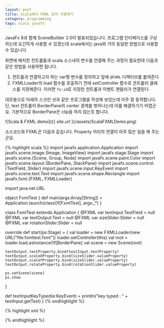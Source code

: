 ```yaml
---
layout: post
title: Scala에서 FXML 읽어 사용하기
category: programming
tags: scala javafx
---
```


JavaFx 8과 함께 SceneBuilder 2.0이 발표되었습니다. 프로그램 인터페이스를 구상하는데 요긴하게 사용할 수 있겠는데 scala에서는 java와 거의 동일한 방법으로 사용할 수 있습니다.

화면에 배치한 컨트롤들과 scala 소스내의 변수를 연결해 주는 과정이 필요한데 다음과 같은 방법을 사용하면 됩니다.

1. 컨트롤과 연결하고자 하는 var형 변수를 정의하고 앞에 `@FXML` 디렉티브를 붙여준다
2. FXMLLoader의 load 함수를 호출하기 전에 setController 함수로 콘트롤러 클래스를 지정해준다. 이러면 `fx:id`로 지정한 컨트롤과 이벤트 핸들러가 연결된다.

데모용으로 아래의 스크린 샷과 같은 프로그램을 작성해 보았는데 아주 잘 동작합니다. 단, text 컨트롤이 BorderPane의 center 경계를 벗어나는데 이를 해결하기가 어렵군요. 기본적으로 BorderPane은 clip을 하지 않는듯 합니다.

![Scala & FXML demo]({{ site.url }}/assets/ScalaFXMLDemo.png)

소스코드와 FXML은 다음과 같습니다. Property 끼리의 연결이 아주 많은 일을 해 주는군요.

{% highlight scala %}
import javafx.application.Application
import javafx.scene.image.{Image, ImageView}
import javafx.stage.Stage
import javafx.scene.{Scene, Group, Node}
import javafx.scene.paint.Color
import javafx.scene.layout.{BorderPane, StackPane}
import javafx.scene.control.{TextField, Slider}
import javafx.scene.input.KeyEvent
import javafx.scene.text.Text
import javafx.scene.shape.Rectangle
import javafx.fxml.{FXML, FXMLLoader}

import java.net.URL

object FxmlTest {
  def main(args:Array[String]) = Application.launch(classOf[FxmlTest], args:_*)
}

class FxmlTest extends Application {
  @FXML
  var textInput:TextField = null
  @FXML
  var textOutput:Text = null
  @FXML
  var sizeSlider:Slider = null
  @FXML
  var rotationSlider:Slider = null

  override def start(ps:Stage) = {
    val loader = new FXMLLoader(new URL("file:fxmltest.fxml"))
    loader.setController(this)
    val root = loader.load.asInstanceOf[BorderPane]
    val scene = new Scene(root)

    textOutput.textProperty.bind(textInput.textProperty)
    textOutput.scaleXProperty.bind(sizeSlider.valueProperty)
    textOutput.scaleYProperty.bind(sizeSlider.valueProperty)
    textOutput.rotateProperty.bind(rotationSlider.valueProperty)

    ps.setScene(scene)
    ps.show
  }

  def textInputKeyTyped(e:KeyEvent) = println("key typed : " + textInput.getText)
}
{% endhighlight %}

{% highlight xml %}
<?xml version="1.0" encoding="UTF-8"?>

<?import javafx.scene.text.*?>
<?import javafx.geometry.*?>
<?import javafx.scene.control.*?>
<?import java.lang.*?>
<?import javafx.scene.layout.*?>


<BorderPane maxHeight="-Infinity" maxWidth="-Infinity" minHeight="-Infinity" minWidth="-Infinity" prefHeight="400.0" prefWidth="600.0" xmlns="https://javafx.com/javafx/8" xmlns:fx="https://javafx.com/fxml/1">
   <left>
      <VBox spacing="5.0" BorderPane.alignment="CENTER">
         <children>
            <Label text="글자">
               <font>
                  <Font name="NanumMyeongjoOTF" size="13.0" />
               </font>
            </Label>
            <TextField fx:id="textInput" onKeyTyped="#textInputKeyTyped">
               <font>
                  <Font name="NanumMyeongjoOTF" size="13.0" />
               </font>
            </TextField>
            <Label text="크기">
               <font>
                  <Font name="NanumMyeongjoOTF" size="13.0" />
               </font>
            </Label>
            <Slider fx:id="sizeSlider" blockIncrement="5.0" max="20.0" min="1.0" value="1.0" />
            <Label text="회전">
               <font>
                  <Font name="NanumMyeongjoOTF" size="13.0" />
               </font>
            </Label>
            <Slider fx:id="rotationSlider" max="360.0" />
         </children>
         <padding>
            <Insets bottom="10.0" left="10.0" right="10.0" top="10.0" />
         </padding>
      </VBox>
   </left>
   <center>
      <Text fx:id="textOutput" strokeType="OUTSIDE" strokeWidth="0.0" text="Text" BorderPane.alignment="CENTER">
         <font>
            <Font name="NanumGothic" size="14.0" />
         </font>
      </Text>
   </center>
</BorderPane>
{% endhighlight %}